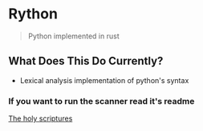 # Rython
> Python implemented in rust

What Does This Do **Currently**?
---
- Lexical analysis implementation of python's syntax


### If you want to run the scanner read it's readme

[The holy scriptures](https://docs.python.org/3/reference/index.html)